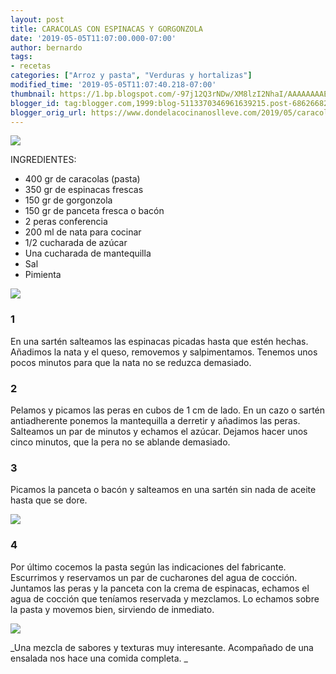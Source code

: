```yaml
---
layout: post
title: CARACOLAS CON ESPINACAS Y GORGONZOLA
date: '2019-05-05T11:07:00.000-07:00'
author: bernardo
tags:
- recetas
categories: ["Arroz y pasta", "Verduras y hortalizas"]
modified_time: '2019-05-05T11:07:40.218-07:00'
thumbnail: https://1.bp.blogspot.com/-97j12Q3rNDw/XM8lzI2NhaI/AAAAAAAAEhE/ErNd0_Ifg8woFz-K15v4z834VBmkXXILQCLcBGAs/s400/00.JPG
blogger_id: tag:blogger.com,1999:blog-5113370346961639215.post-6862668201859801100
blogger_orig_url: https://www.dondelacocinanoslleve.com/2019/05/caracolas-con-espinacas-y-gorgonzola.html
---
```


  

![](https://1.bp.blogspot.com/-97j12Q3rNDw/XM8lzI2NhaI/AAAAAAAAEhE/ErNd0_Ifg8woFz-K15v4z834VBmkXXILQCLcBGAs/s400/00.JPG)

INGREDIENTES:

* 400 gr de caracolas (pasta)
* 350 gr de espinacas frescas
* 150 gr de gorgonzola
* 150 gr de panceta fresca o bacón
* 2 peras conferencia
* 200 ml de nata para cocinar
* 1/2 cucharada de azúcar
* Una cucharada de mantequilla
* Sal 
* Pimienta  

![](https://3.bp.blogspot.com/-G9p5lX4HhTU/XM8l60bwa9I/AAAAAAAAEhI/XZ7Ewo2TQUIwS_MiYhEVgpb65UdOEYNtgCLcBGAs/s320/01.JPG)

  
  

### 1

En una sartén salteamos las espinacas picadas hasta que estén hechas. Añadimos la nata y el queso, removemos y salpimentamos. Tenemos unos pocos minutos para que la nata no se reduzca demasiado.  

### 2

Pelamos y picamos las peras en cubos de 1 cm de lado. En un cazo o sartén antiadherente ponemos la mantequilla a derretir y añadimos las peras. Salteamos un par de minutos y echamos el azúcar. Dejamos hacer unos cinco minutos, que la pera no se ablande demasiado.  

### 3

Picamos la panceta o bacón y salteamos en una sartén sin nada de aceite hasta que se dore.  

![](https://4.bp.blogspot.com/-p6O-P0cCXIw/XM8mFD5g4sI/AAAAAAAAEhQ/HAamVtw3uEQDivnR2JvddYBBaNRyBG_igCLcBGAs/s320/02.JPG)

  

### 4

Por último cocemos la pasta según las indicaciones del fabricante. Escurrimos y reservamos un par de cucharones del agua de cocción. Juntamos las peras y la panceta con la crema de espinacas, echamos el agua de cocción que teníamos reservada y mezclamos. Lo echamos sobre la pasta y movemos bien, sirviendo de inmediato.  

![](https://3.bp.blogspot.com/-lHCWIChggds/XM8mMaRpplI/AAAAAAAAEhY/pKXRnfkeHjI_NJlFLvS7U07iyOsAdJJkwCLcBGAs/s320/03.JPG)

  
_Una mezcla de sabores y texturas muy interesante. Acompañado de una ensalada nos hace una comida completa. _
